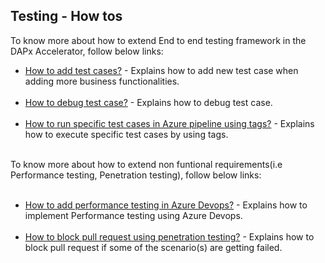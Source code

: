 ## Testing - How tos

To know more about how to extend End to end testing framework in the DAPx Accelerator, follow below links:

* [How to add test cases?](how-to-add-test-cases.md) - Explains how to add new test case when adding more business functionalities.<br /><br />
* [How to debug test case?](how-to-debug-test-case.md) - Explains how to debug test case.<br /><br />
* [How to run specific test cases in Azure pipeline using tags?](how-to-run-specific-test-case-using-tags.md) - Explains how to execute specific test cases by using tags.<br /><br />

To know more about how to extend non funtional requirements(i.e Performance testing, Penetration testing), follow below links:<br /><br />

* [How to add performance testing in Azure Devops?](how-to-add-performance-testing-in-azure-devops.md) - Explains how to implement Performance testing using Azure Devops.<br /><br />
* [How to block pull request using penetration testing?](how-to-block-pull-request-using-penetration-testing-failed-result.md) - Explains how to block pull request if some of the scenario(s) are getting failed.<br /><br />

